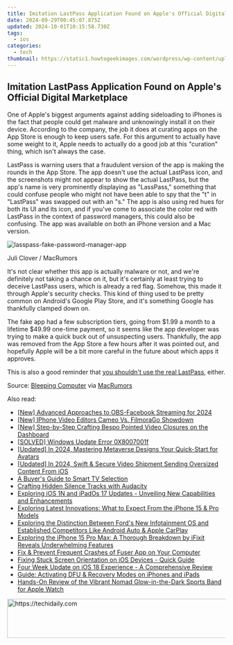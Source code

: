 ```yaml
---
title: Imitation LastPass Application Found on Apple's Official Digital Marketplace
date: 2024-09-29T00:45:07.875Z
updated: 2024-10-01T10:15:58.730Z
tags:
  - ios
categories:
  - tech
thumbnail: https://static1.howtogeekimages.com/wordpress/wp-content/uploads/2022/12/ec001e67.png
---
```


## Imitation LastPass Application Found on Apple's Official Digital Marketplace

One of Apple's biggest arguments against adding sideloading to iPhones is the fact that people could get malware and unknowingly install it on their device. According to the company, the job it does at curating apps on the App Store is enough to keep users safe. For this argument to actually have some weight to it, Apple needs to actually do a good job at this "curation" thing, which isn't always the case.

 LastPass is warning users that a fraudulent version of the app is making the rounds in the App Store. The app doesn't use the actual LastPass icon, and the screenshots might not appear to show the actual LastPass, but the app's name is very prominently displaying as "LassPass," something that could confuse people who might not have been able to spy that the "t" in "LastPass" was swapped out with an "s." The app is also using red hues for both its UI and its icon, and if you've come to associate the color red with LastPass in the context of password managers, this could also be confusing. The app was available on both an iPhone version and a Mac version.

![lasspass-fake-password-manager-app](https://static1.howtogeekimages.com/wordpress/wp-content/uploads/2024/02/lasspass-fake-password-manager-app.jpg) 

Juli Clover / MacRumors

 It's not clear whether this app is actually malware or not, and we're definitely not taking a chance on it, but it's certainly at least trying to deceive LastPass users, which is already a red flag. Somehow, this made it through Apple's security checks. This kind of thing used to be pretty common on Android's Google Play Store, and it's something Google has thankfully clamped down on.

 The fake app had a few subscription tiers, going from $1.99 a month to a lifetime $49.99 one-time payment, so it seems like the app developer was trying to make a quick buck out of unsuspecting users. Thankfully, the app was removed from the App Store a few hours after it was pointed out, and hopefully Apple will be a bit more careful in the future about which apps it approves.

 This is also a good reminder that [you shouldn't use the real LastPass](https://change-location.techidaily.com/in-2024-how-can-i-get-more-stardust-in-pokemon-go-on-xiaomi-13-ultra-drfone-by-drfone-virtual-android/), either.

 Source: [Bleeping Computer](https://www.bleepingcomputer.com/news/security/fake-lastpass-password-manager-spotted-on-apples-app-store/) via [MacRumors](https://www.macrumors.com/2024/02/08/fake-lastpass-app-in-apple-app-store/)

<ins class="adsbygoogle"
     style="display:block"
     data-ad-format="autorelaxed"
     data-ad-client="ca-pub-7571918770474297"
     data-ad-slot="1223367746"></ins>

<ins class="adsbygoogle"
     style="display:block"
     data-ad-client="ca-pub-7571918770474297"
     data-ad-slot="8358498916"
     data-ad-format="auto"
     data-full-width-responsive="true"></ins>

<span class="atpl-alsoreadstyle">Also read:</span>
<div><ul>
<li><a href="https://screen-mirroring-recording.techidaily.com/new-advanced-approaches-to-obs-facebook-streaming-for-2024/"><u>[New] Advanced Approaches to OBS-Facebook Streaming for 2024</u></a></li>
<li><a href="https://vimeo-videos.techidaily.com/new-iphone-video-editors-cameo-vs-filmorago-showdown/"><u>[New] IPhone Video Editors Cameo Vs. FilmoraGo Showdown</u></a></li>
<li><a href="https://extra-guidance.techidaily.com/new-step-by-step-crafting-bespo-pointed-video-closures-on-the-dashboard/"><u>[New] Step-by-Step Crafting Bespo Pointed Video Closures on the Dashboard</u></a></li>
<li><a href="https://win-howtos.techidaily.com/solved-windows-update-error-0x8007001f/"><u>[SOLVED] Windows Update Error 0X8007001f</u></a></li>
<li><a href="https://fox-blue.techidaily.com/updated-in-2024-mastering-metaverse-designs-your-quick-start-for-avatars/"><u>[Updated] In 2024, Mastering Metaverse Designs Your Quick-Start for Avatars</u></a></li>
<li><a href="https://article-files.techidaily.com/updated-in-2024-swift-and-secure-video-shipment-sending-oversized-content-from-ios/"><u>[Updated] In 2024, Swift & Secure Video Shipment Sending Oversized Content From iOS</u></a></li>
<li><a href="https://buynow-info.techidaily.com/a-buyers-guide-to-smart-tv-selection/"><u>A Buyer's Guide to Smart TV Selection</u></a></li>
<li><a href="https://article-files.techidaily.com/crafting-hidden-silence-tracks-with-audacity/"><u>Crafting Hidden Silence Tracks with Audacity</u></a></li>
<li><a href="https://os-tips.techidaily.com/exploring-ios-1n-and-ipados-17-updates-unveiling-new-capabilities-and-enhancements/"><u>Exploring iOS 1N and iPadOs 17 Updates - Unveiling New Capabilities and Enhancements</u></a></li>
<li><a href="https://os-tips.techidaily.com/exploring-latest-innovations-what-to-expect-from-the-iphone-15-and-pro-models/"><u>Exploring Latest Innovations: What to Expect From the iPhone 15 & Pro Models</u></a></li>
<li><a href="https://os-tips.techidaily.com/exploring-the-distinction-between-fords-new-infotainment-os-and-established-competitors-like-android-auto-and-apple-carplay/"><u>Exploring the Distinction Between Ford's New Infotainment OS and Established Competitors Like Android Auto & Apple CarPlay</u></a></li>
<li><a href="https://os-tips.techidaily.com/exploring-the-iphone-15-pro-max-a-thorough-breakdown-by-ifixit-reveals-underwhelming-features/"><u>Exploring the iPhone 15 Pro Max: A Thorough Breakdown by iFixit Reveals Underwhelming Features</u></a></li>
<li><a href="https://win-able.techidaily.com/fix-and-prevent-frequent-crashes-of-fuser-app-on-your-computer/"><u>Fix & Prevent Frequent Crashes of Fuser App on Your Computer</u></a></li>
<li><a href="https://os-tips.techidaily.com/fixing-stuck-screen-orientation-on-ios-devices-quick-guide/"><u>Fixing Stuck Screen Orientation on iOS Devices - Quick Guide</u></a></li>
<li><a href="https://os-tips.techidaily.com/four-week-update-on-ios-18-experience-a-comprehensive-review/"><u>Four Week Update on iOS 18 Experience - A Comprehensive Review</u></a></li>
<li><a href="https://os-tips.techidaily.com/guide-activating-dfu-and-recovery-modes-on-iphones-and-ipads/"><u>Guide: Activating DFU & Recovery Modes on iPhones and iPads</u></a></li>
<li><a href="https://os-tips.techidaily.com/hands-on-review-of-the-vibrant-nomad-glow-in-the-dark-sports-band-for-apple-watch/"><u>Hands-On Review of the Vibrant Nomad Glow-in-the-Dark Sports Band for Apple Watch</u></a></li>
</ul></div>

<!-- affiliate ads begin -->
<a href="https://aligracehair.sjv.io/c/5597632/1972684/19272" target="_top" id="1972684">
  <img src="//a.impactradius-go.com/display-ad/19272-1972684" border="0" alt="https://techidaily.com" width="728" height="90"/>
</a>
<img height="0" width="0" src="https://aligracehair.sjv.io/i/5597632/1972684/19272" style="position:absolute;visibility:hidden;" border="0" />
<!-- affiliate ads end -->


